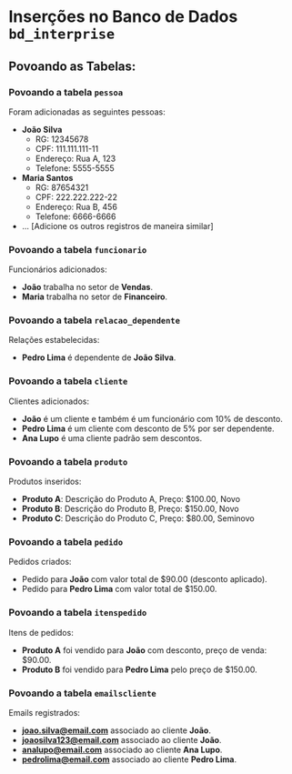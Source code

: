 # Inserções no Banco de Dados `bd_interprise`

## **Povoando as Tabelas:**

### Povoando a tabela `pessoa`

Foram adicionadas as seguintes pessoas:

- **João Silva**
  - RG: 12345678
  - CPF: 111.111.111-11
  - Endereço: Rua A, 123
  - Telefone: 5555-5555
- **Maria Santos**
  - RG: 87654321
  - CPF: 222.222.222-22
  - Endereço: Rua B, 456
  - Telefone: 6666-6666
- ... [Adicione os outros registros de maneira similar]

### Povoando a tabela `funcionario`

Funcionários adicionados:

- **João** trabalha no setor de **Vendas**.
- **Maria** trabalha no setor de **Financeiro**.

### Povoando a tabela `relacao_dependente`

Relações estabelecidas:

- **Pedro Lima** é dependente de **João Silva**.

### Povoando a tabela `cliente`

Clientes adicionados:

- **João** é um cliente e também é um funcionário com 10% de desconto.
- **Pedro Lima** é um cliente com desconto de 5% por ser dependente.
- **Ana Lupo** é uma cliente padrão sem descontos.

### Povoando a tabela `produto`

Produtos inseridos:

- **Produto A**: Descrição do Produto A, Preço: $100.00, Novo
- **Produto B**: Descrição do Produto B, Preço: $150.00, Novo
- **Produto C**: Descrição do Produto C, Preço: $80.00, Seminovo

### Povoando a tabela `pedido`

Pedidos criados:

- Pedido para **João** com valor total de $90.00 (desconto aplicado).
- Pedido para **Pedro Lima** com valor total de $150.00.

### Povoando a tabela `itenspedido`

Itens de pedidos:

- **Produto A** foi vendido para **João** com desconto, preço de venda: $90.00.
- **Produto B** foi vendido para **Pedro Lima** pelo preço de $150.00.

### Povoando a tabela `emailscliente`

Emails registrados:

- **joao.silva@email.com** associado ao cliente **João**.
- **joaosilva123@email.com** associado ao cliente **João**.
- **analupo@email.com** associado ao cliente **Ana Lupo**.
- **pedrolima@email.com** associado ao cliente **Pedro Lima**.
